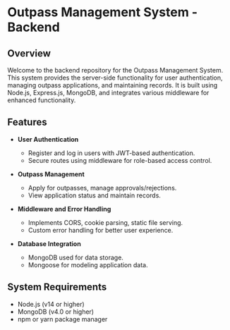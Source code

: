 # Outpass Management System - Backend

## Overview

Welcome to the backend repository for the Outpass Management System. This system provides the server-side functionality for user authentication, managing outpass applications, and maintaining records. It is built using Node.js, Express.js, MongoDB, and integrates various middleware for enhanced functionality.


## Features

- **User Authentication**
  - Register and log in users with JWT-based authentication.
  - Secure routes using middleware for role-based access control.

- **Outpass Management**
  - Apply for outpasses, manage approvals/rejections.
  - View application status and maintain records.

- **Middleware and Error Handling**
  - Implements CORS, cookie parsing, static file serving.
  - Custom error handling for better user experience.

- **Database Integration**
  - MongoDB used for data storage.
  - Mongoose for modeling application data.

## System Requirements

- Node.js (v14 or higher)
- MongoDB (v4.0 or higher)
- npm or yarn package manager

